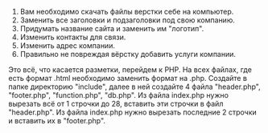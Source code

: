 1. Вам необходимо скачать файлы верстки себе на компьютер. 
2. Заменить все заголовки и подзаголовки под свою компанию. 
3. Придумать название сайта и заменить им "логотип".
4. Изменить контакты для связи.
5. Изменить адрес компании.
6. Правильно не повреждая вёрстку добавить услуги компании.

Это всё, что касается разметки, перейдем к PHP.
На всех файлах, где есть формат .html необходимо заменить формат на .php.
Создайте в папке директорию "include", далее в ней создайте 4 файла "header.php", "footer.php", "function.php", "db.php".
Из файла index.php нужно вырезать всё от 1 строчки до 28, вставить эти строчки в файл "header.php".
Из файла index.php нужно вырезать последние 2 строчки и вставить их в "footer.php".
